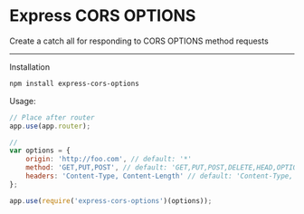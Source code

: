 Express CORS OPTIONS
====================

Create a catch all for responding to CORS OPTIONS method requests

----

Installation

````bash
npm install express-cors-options
````


Usage:

````javascript
// Place after router
app.use(app.router);

//
var options = {
	origin: 'http://foo.com', // default: '*'
	method: 'GET,PUT,POST', // default: 'GET,PUT,POST,DELETE,HEAD,OPTIONS'
	headers: 'Content-Type, Content-Length' // default: 'Content-Type, Authorization, Content-Length, X-Requested-With, X-HTTP-Method-Override'
};

app.use(require('express-cors-options')(options));
````